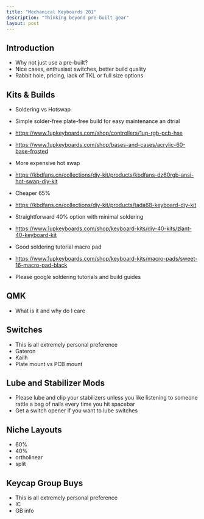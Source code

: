 ```yaml
---
title: "Mechanical Keyboards 201"
description: "Thinking beyond pre-built gear"
layout: post
---
```


## Introduction

- Why not just use a pre-built?
- Nice cases, enthusiast switches, better build quality
- Rabbit hole, pricing, lack of TKL or full size options

## Kits & Builds

- Soldering vs Hotswap

- Simple solder-free plate-free build for easy maintenance an dtrial
- <https://www.1upkeyboards.com/shop/controllers/1up-rgb-pcb-hse>
- <https://www.1upkeyboards.com/shop/bases-and-cases/acrylic-60-base-frosted>

- More expensive hot swap
- <https://kbdfans.cn/collections/diy-kit/products/kbdfans-dz60rgb-ansi-hot-swap-diy-kit>

- Cheaper 65%
- <https://kbdfans.cn/collections/diy-kit/products/tada68-keyboard-diy-kit>

- Straightforward 40% option with minimal soldering
- <https://www.1upkeyboards.com/shop/keyboard-kits/diy-40-kits/zlant-40-keyboard-kit>

- Good soldering tutorial macro pad
- <https://www.1upkeyboards.com/shop/keyboard-kits/macro-pads/sweet-16-macro-pad-black>

- Please google soldering tutorials and build guides


## QMK

- What is it and why do I care

## Switches

- This is all extremely personal preference
- Gateron
- Kailh
- Plate mount vs PCB mount

## Lube and Stabilizer Mods

- Please lube and clip your stabilizers unless you like listening to someone rattle a bag of nails every time you hit spacebar
- Get a switch opener if you want to lube switches

## Niche Layouts

- 60%
- 40%
- ortholinear
- split

## Keycap Group Buys

- This is all extremely personal preference
- IC
- GB info
